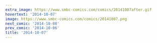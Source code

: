 ```yaml
---
extra_image: https://www.smbc-comics.com/comics/20141007after.gif
hovertext: '2014-10-07'
image: https://www.smbc-comics.com/comics/20141007.png
next_comic: '2014-10-08'
prev_comic: '2014-10-06'
title: '2014-10-07'
---
```


